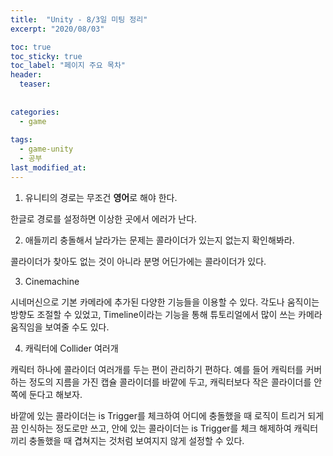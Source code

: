 ```yaml
---
title:  "Unity - 8/3일 미팅 정리"
excerpt: "2020/08/03"

toc: true
toc_sticky: true
toc_label: "페이지 주요 목차"
header:
  teaser: 
  
  
categories:
  - game
  
tags:
  - game-unity
  - 공부
last_modified_at: 
---
```


1. 유니티의 경로는 무조건 **영어**로 해야 한다.

한글로 경로를 설정하면 이상한 곳에서 에러가 난다.

2. 애들끼리 충돌해서 날라가는 문제는 콜라이더가 있는지 없는지 확인해봐라.

콜라이더가 찾아도 없는 것이 아니라 분명 어딘가에는 콜라이더가 있다.

3. Cinemachine

시네머신으로 기본 카메라에 추가된 다양한 기능들을 이용할 수 있다. 각도나 움직이는 방향도 조절할 수 있었고, Timeline이라는 기능을 통해 튜토리얼에서 많이 쓰는
카메라 움직임을 보여줄 수도 있다.

4. 캐릭터에 Collider 여러개

캐릭터 하나에 콜라이더 여러개를 두는 편이 관리하기 편하다. 예를 들어 캐릭터를 커버하는 정도의 지름을 가진 캡슐 콜라이더를 바깥에 두고, 캐릭터보다 작은 콜라이더를 안쪽에 둔다고 해보자.

바깥에 있는 콜라이더는 is Trigger를 체크하여 어디에 충돌했을 때 로직이 트리거 되게끔 인식하는 정도로만 쓰고, 안에 있는 콜라이더는 is Trigger를 체크 해제하여 캐릭터끼리 충돌했을 때
겹쳐지는 것처럼 보여지지 않게 설정할 수 있다.


